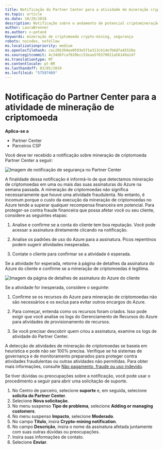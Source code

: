 ```yaml
---
title: Notificação do Partner Center para a atividade de mineração crypto | Partner Center
ms.topic: article
ms.date: 10/29/2018
description: Notificação sobre o andamento de potencial criptomineração.
author: LauraBrenner
ms.author: v-petand
Keywords: mineração de criptomoeda crypto-mining, segurança
robots: noindex, nofollow
ms.localizationpriority: medium
ms.openlocfilehash: cac28b394ee0593e5f1e313cb14e7b6dfa45520a
ms.sourcegitcommit: 4c34d6fcaf020bcc53eaa5f0379011a56149a14f
ms.translationtype: MT
ms.contentlocale: pt-BR
ms.lasthandoff: 03/05/2019
ms.locfileid: "57587489"
---
```

# <a name="partner-center-notification-for-cryptocurrency-mining-activity"></a>Notificação do Partner Center para a atividade de mineração de criptomoeda

**Aplica-se a**

-  Partner Center
-  Parceiros CSP

Você deve ter recebido a notificação sobre mineração de criptomoeda Partner Center a seguir:
 
![Imagem de notificação de segurança no Partner Center](images/crypto1.png)

A finalidade dessa notificação é informá-lo de que detectamos mineração de criptomoedas em uma ou mais das suas assinaturas do Azure na semana passada. A mineração de criptomoedas não significa necessariamente que houve uma atividade fraudulenta. No entanto, é incomum porque o custo da execução da mineração de criptomoedas no Azure tende a superar qualquer recompensa financeira em potencial. Para proteger-se contra fraude financeira que possa afetar você ou seu cliente, considere as seguintes etapas:

1.  Analise e confirme se a conta do cliente tem boa reputação. Você pode acessar a assinatura diretamente clicando na notificação.

2.  Analise os padrões de uso do Azure para a assinatura. Picos repentinos podem sugerir atividades inesperadas.

3.  Contate o cliente para confirmar se a atividade é esperada.

Se a atividade for esperada, retorne à página de detalhes da assinatura do Azure do cliente e confirme se a mineração de criptomoedas é legítima. 


![Imagem da página de detalhes de assinatura do Azure do cliente](images/crypto2.png)

Se a atividade for inesperada, considere o seguinte:

1.  Confirme se os recursos do Azure para mineração de criptomoedas não são necessários e os exclua para evitar outros encargos do Azure.

2.  Para começar, entenda como os recursos foram criados. Isso pode exigir que você analise os logs do Gerenciamento de Recursos do Azure para atividades de provisionamento de recursos.

3.  Se você precisar descobrir quem criou a assinatura, examine os logs de atividade do Partner Center.

A detecção de atividades de mineração de criptomoedas se baseia em heurística e pode não ser 100% precisa. Verifique se há sistemas de governança e de monitoramento preparados para proteger contra atividades fraudulentas ou outras atividades não permitidas. Para obter mais informações, consulte [Não pagamento, fraude ou uso indevido](https://docs.microsoft.com/partner-center/non-payment--fraud--or-misuse).

Se tiver dúvidas ou preocupações sobre a notificação, você pode usar o procedimento a seguir para abrir uma solicitação de suporte.

1.  No Centro de parceiro, selecione **suporte** e, em seguida, selecione **solicita do Partner Center**.
3.  Selecione **Nova solicitação**. 
4.  No menu suspenso **Tipo de problema**, selecione **Adding or managing customers**.
5.  No menu suspenso **Impacto**, selecione **Moderado**.
6.  No campo **Título**, insira **Crypto-mining notification**.
7.  No campo **Descrição**, insira o nome da assinatura afetada juntamente com suas outras dúvidas ou preocupações. 
8.  Insira suas informações de contato.
9.  Selecione **Enviar**.



